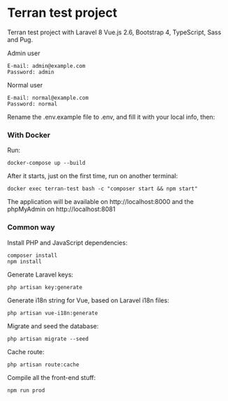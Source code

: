 # Terran test project

Terran test project with Laravel 8 Vue.js 2.6, Bootstrap 4, TypeScript, Sass and Pug.

Admin user

    E-mail: admin@example.com
    Password: admin

Normal user

    E-mail: normal@example.com
    Password: normal

Rename the .env.example file to .env, and fill it with your local info, then:

### With Docker

Run:

    docker-compose up --build

After it starts, just on the first time, run on another terminal:

    docker exec terran-test bash -c "composer start && npm start"

The application will be available on http://localhost:8000 and the phpMyAdmin on http://localhost:8081

### Common way

Install PHP and JavaScript dependencies:

    composer install
    npm install

Generate Laravel keys:

    php artisan key:generate

Generate i18n string for Vue, based on Laravel i18n files:

    php artisan vue-i18n:generate

Migrate and seed the database:

    php artisan migrate --seed

Cache route:

    php artisan route:cache

Compile all the front-end stuff:

    npm run prod
